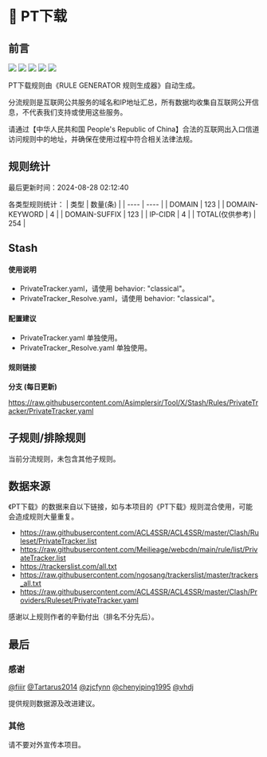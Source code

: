 # 🧸 PT下载

## 前言

![](https://shields.io/badge/-移除重复规则-ff69b4) ![](https://shields.io/badge/-DOMAIN与DOMAIN--SUFFIX合并-green) ![](https://shields.io/badge/-DOMAIN--SUFFIX间合并-critical) ![](https://shields.io/badge/-DOMAIN--SUFFIX与DOMAIN--KEYWORD合并-blue) ![](https://shields.io/badge/-IP--CIDR(6)合并-blueviolet) 

PT下载规则由《RULE GENERATOR 规则生成器》自动生成。

分流规则是互联网公共服务的域名和IP地址汇总，所有数据均收集自互联网公开信息，不代表我们支持或使用这些服务。

请通过【中华人民共和国 People's Republic of China】合法的互联网出入口信道访问规则中的地址，并确保在使用过程中符合相关法律法规。

## 规则统计

最后更新时间：2024-08-28 02:12:40

各类型规则统计：
| 类型 | 数量(条)  | 
| ---- | ----  |
| DOMAIN | 123  | 
| DOMAIN-KEYWORD | 4  | 
| DOMAIN-SUFFIX | 123  | 
| IP-CIDR | 4  | 
| TOTAL(仅供参考) | 254  | 


## Stash 

#### 使用说明
- PrivateTracker.yaml，请使用 behavior: "classical"。
- PrivateTracker_Resolve.yaml，请使用 behavior: "classical"。

#### 配置建议
- PrivateTracker.yaml 单独使用。
- PrivateTracker_Resolve.yaml 单独使用。

#### 规则链接
**分支 (每日更新)**

https://raw.githubusercontent.com/Asimplersir/Tool/X/Stash/Rules/PrivateTracker/PrivateTracker.yaml











## 子规则/排除规则


当前分流规则，未包含其他子规则。

## 数据来源

《PT下载》的数据来自以下链接，如与本项目的《PT下载》规则混合使用，可能会造成规则大量重复。

- https://raw.githubusercontent.com/ACL4SSR/ACL4SSR/master/Clash/Ruleset/PrivateTracker.list
- https://raw.githubusercontent.com/Meilieage/webcdn/main/rule/list/PrivateTracker.list
- https://trackerslist.com/all.txt
- https://raw.githubusercontent.com/ngosang/trackerslist/master/trackers_all.txt
- https://raw.githubusercontent.com/ACL4SSR/ACL4SSR/master/Clash/Providers/Ruleset/PrivateTracker.yaml


感谢以上规则作者的辛勤付出（排名不分先后）。

## 最后

### 感谢

[@fiiir](https://github.com/fiiir) [@Tartarus2014](https://github.com/Tartarus2014) [@zjcfynn](https://github.com/zjcfynn) [@chenyiping1995](https://github.com/chenyiping1995) [@vhdj](https://github.com/vhdj)

提供规则数据源及改进建议。

### 其他

请不要对外宣传本项目。